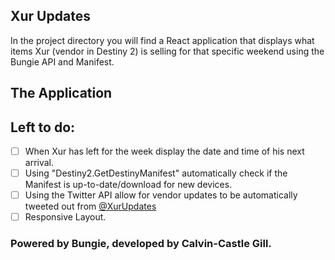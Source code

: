## Xur Updates

In the project directory you will find a React application that displays what items Xur (vendor in Destiny 2) is selling for that specific weekend using the Bungie API and Manifest.

## The Application

## Left to do:
- [ ] When Xur has left for the week display the date and time of his next arrival.
- [ ] Using "Destiny2.GetDestinyManifest" automatically check if the Manifest is up-to-date/download for new devices.
- [ ] Using the Twitter API allow for vendor updates to be automatically tweeted out from [@XurUpdates](https://twitter.com/xurupdates)
- [ ] Responsive Layout.

### Powered by Bungie, developed by Calvin-Castle Gill.
